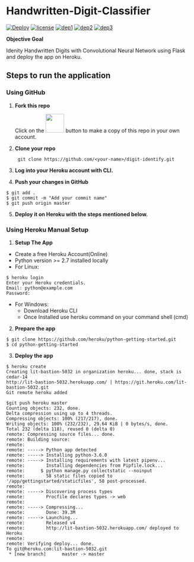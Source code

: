 # Handwritten-Digit-Classifier

[![Deploy](https://www.herokucdn.com/deploy/button.svg)](https://digit-identify.herokuapp.com/)
[![license](https://img.shields.io/badge/License-MIT-brightgreen.svg)](https://github.com/channelCS/digit-identify/blob/master/LICENSE) [![dep1](https://img.shields.io/badge/Tensorflow-1.3+-orange.svg)](https://www.tensorflow.org/) [![dep2](https://img.shields.io/badge/Keras-2.1+-red.svg)](https://keras.io/) [![dep3](https://img.shields.io/badge/Python-2.7+-blue.svg)](https://www.python.org/)

**Objective Goal**

Idenity Handwritten Digits with Convolutional Neural Network using Flask and deploy the app on Heroku.

## Steps to run the application

### Using GitHub
1. **Fork this repo**

    Click on the <img src = "https://github.com/akshitac8/github-buttons/blob/master/2x/github_fork.png" width=50 /> 
    button to make a copy of this repo in your own account.
2. **Clone your repo**

        git clone https://github.com/<your-name>/digit-identify.git
    
3. **Log into your Heroku account with CLI.**
4. **Push your changes in GitHub**

```
$ git add .
$ git commit -m "Add your commit name"
$ git push origin master
```
5. **Deploy it on Heroku with the steps mentioned below.**

### Using Heroku Manual Setup

1. **Setup The App**
- Create a free Heroku Account(Online)
- Python version >= 2.7 installed locally
- For Linux:
```
$ heroku login
Enter your Heroku credentials.
Email: python@example.com
Password:
```
- For Windows:
  - Download Heroku CLI
  - Once Installed use heroku command on your command shell (cmd)

2. **Prepare the app**

```
$ git clone https://github.com/heroku/python-getting-started.git
$ cd python-getting-started
```

3. **Deploy the app**

```
$ heroku create
Creating lit-bastion-5032 in organization heroku... done, stack is cedar-14
http://lit-bastion-5032.herokuapp.com/ | https://git.heroku.com/lit-bastion-5032.git
Git remote heroku added

```

```
$git push heroku master
Counting objects: 232, done.
Delta compression using up to 4 threads.
Compressing objects: 100% (217/217), done.
Writing objects: 100% (232/232), 29.64 KiB | 0 bytes/s, done.
Total 232 (delta 118), reused 0 (delta 0)
remote: Compressing source files... done.
remote: Building source:
remote:
remote: -----> Python app detected
remote: -----> Installing python-3.6.0
remote: -----> Installing requirements with latest pipenv...
remote:        Installing dependencies from Pipfile.lock...
remote:      $ python manage.py collectstatic --noinput
remote:        58 static files copied to '/app/gettingstarted/staticfiles', 58 post-processed.
remote:
remote: -----> Discovering process types
remote:        Procfile declares types -> web
remote:
remote: -----> Compressing...
remote:        Done: 39.3M
remote: -----> Launching...
remote:        Released v4
remote:        http://lit-bastion-5032.herokuapp.com/ deployed to Heroku
remote:
remote: Verifying deploy... done.
To git@heroku.com:lit-bastion-5032.git
 * [new branch]      master -> master

```

